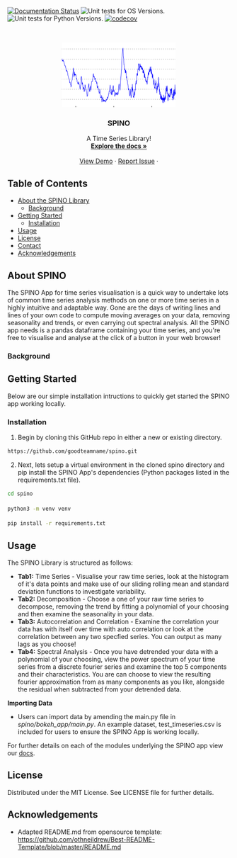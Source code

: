 <!-- Prpject Title and Logo -->

[![Documentation Status](https://readthedocs.org/projects/spino/badge/?version=latest)](https://spino.readthedocs.io/en/latest/?badge=latest)
![Unit tests for OS Versions.](https://github.com/goodteamname/spino/workflows/Unit%20tests%20for%20OS%20Versions./badge.svg)
![Unit tests for Python Versions.](https://github.com/goodteamname/spino/workflows/Unit%20tests%20for%20Python%20Versions./badge.svg)
[![codecov](https://codecov.io/gh/goodteamname/spino/branch/main/graph/badge.svg)](https://codecov.io/gh/goodteamname/spino)


<br />
<p align="center">
    <img src="images/Logo.png" alt="Logo" width="258" height="147">
  </a>

  <h3 align="center">SPINO</h3>

  <p align="center">
    A Time Series Library!
    <br />
    <a href="https://spino.readthedocs.io"><strong>Explore the docs »</strong></a> 
    <br />
    <br />
    <a href=https://github.com/goodteamname/spino/#example>View Demo</a>
    ·
    <a href="https://github.com/goodteamname/spino/issues">Report Issue</a>
    ·
  </p>
</p>

<!-- Table of Contents -->
## Table of Contents

* [About the SPINO Library](#about-the-pk-toolbox)
  * [Background](#background)
* [Getting Started](#getting-started)
  * [Installation](#installation)
* [Usage](#usage)
* [License](#license)
* [Contact](#contact)
* [Acknowledgements](#acknowledgements)

<!-- About the SPINO Library -->
## About SPINO
The SPINO App for time series visualisation is a quick way to undertake lots of common time series analysis methods on one or more time series in a highly intuitive and adaptable way. Gone are the days of writing lines and lines of your own code to compute moving averages on your data, removing seasonality and trends, or even carrying out spectral analysis. All the SPINO app needs is a pandas dataframe containing your time series, and you're free to visualise and analyse at the click of a button in your web browser!

### Background


<!-- Getting Started -->
## Getting Started

Below are our simple installation intructions to quickly get started the SPINO app working locally.

### Installation

1. Begin by cloning this GitHub repo in either a new or existing directory.
```sh
https://github.com/goodteamname/spino.git
```
2. Next, lets setup a virtual environment in the cloned spino directory and pip install the SPINO App's dependencies (Python packages listed in the requirements.txt file).
```sh
cd spino

python3 -m venv venv

pip install -r requirements.txt
```

<!-- Usage -->
## Usage

The SPINO Library is structured as follows:
+ **Tab1:** Time Series - Visualise your raw time series, look at the histogram of it's data points and make use of our sliding rolling mean and standard deviation functions to investigate variability.
+ **Tab2:** Decomposition - Choose a one of your raw time series to decompose, removing the trend by fitting a polynomial of your choosing and then examine the seasonality in your data.
+ **Tab3:** Autocorrelation and Correlation - Examine the correlation your data has with itself over time with auto correlation or look at the correlation between any two specfied series. You can output as many lags as you choose!
+ **Tab4:** Spectral Analysis - Once you have detrended your data with a polynomial of your choosing, view the power spectrum of your time series from a discrete fourier series and examine the top 5 components and their characteristics. You are can choose to view the resulting fourier approximation from as many components as you like, alongside the residual when subtracted from your detrended data. 

**Importing Data**
+ Users can import data by amending the main.py file in *spino/bokeh_app/main.py*. An example dataset, test_timeseries.csv is included for users to ensure the SPINO App is working locally. 
    
For further details on each of the modules underlying the SPINO app view our [docs](https://spino.readthedocs.io).

<!-- License -->
## License

Distributed under the MIT License. See LICENSE file for further details. 

<!-- Acknowledgements -->
## Acknowledgements

* Adapted README.md from opensource template: 
https://github.com/othneildrew/Best-README-Template/blob/master/README.md
